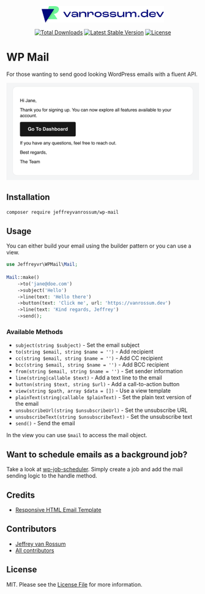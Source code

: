 <p align="center"><a href="https://vanrossum.dev" target="_blank"><img src="https://raw.githubusercontent.com/jeffreyvr/vanrossum.dev-art/main/logo.svg" width="320" alt="vanrossum.dev Logo"></a></p>

<p align="center">
<a href="https://packagist.org/packages/jeffreyvanrossum/wp-mail"><img src="https://img.shields.io/packagist/dt/jeffreyvanrossum/wp-mail" alt="Total Downloads"></a>
<a href="https://packagist.org/packages/jeffreyvanrossum/wp-mail"><img src="https://img.shields.io/packagist/v/jeffreyvanrossum/wp-mail" alt="Latest Stable Version"></a>
<a href="https://packagist.org/packages/jeffreyvanrossum/wp-mail"><img src="https://img.shields.io/packagist/l/jeffreyvanrossum/wp-mail" alt="License"></a>
</p>

# WP Mail

For those wanting to send good looking WordPress emails with a fluent API.

![Example](art/example.png)

## Installation

```bash
composer require jeffreyvanrossum/wp-mail
```

## Usage

You can either build your email using the builder pattern or you can use a view.

```php
use Jeffreyvr\WPMail\Mail;

Mail::make()
    ->to('jane@doe.com')
    ->subject('Hello')
    ->line(text: 'Hello there')
    ->button(text: 'Click me', url: 'https://vanrossum.dev')
    ->line(text: 'Kind regards, Jeffrey')
    ->send();
```

### Available Methods

- `subject(string $subject)` - Set the email subject
- `to(string $email, string $name = '')` - Add recipient
- `cc(string $email, string $name = '')` - Add CC recipient
- `bcc(string $email, string $name = '')` - Add BCC recipient
- `from(string $email, string $name = '')` - Set sender information
- `line(string|callable $text)` - Add a text line to the email
- `button(string $text, string $url)` - Add a call-to-action button
- `view(string $path, array $data = [])` - Use a view template
- `plainText(string|callable $plainText)` - Set the plain text version of the email
- `unsubscribeUrl(string $unsubscribeUrl)` - Set the unsubscribe URL
- `unsubscribeText(string $unsubscribeText)` - Set the unsubscribe text
- `send()` - Send the email

In the view you can use `$mail` to access the mail object.

## Want to schedule emails as a background job?

Take a look at [wp-job-scheduler](https://github.com/jeffreyvr/wp-job-scheduler). Simply create a job and add the mail sending logic to the handle method.

## Credits
- [Responsive HTML Email Template](https://github.com/leemunroe/responsive-html-email-template)

## Contributors
* [Jeffrey van Rossum](https://github.com/jeffreyvr)
* [All contributors](https://github.com/jeffreyvr/wp-mail/graphs/contributors)

## License
MIT. Please see the [License File](/LICENSE) for more information.
